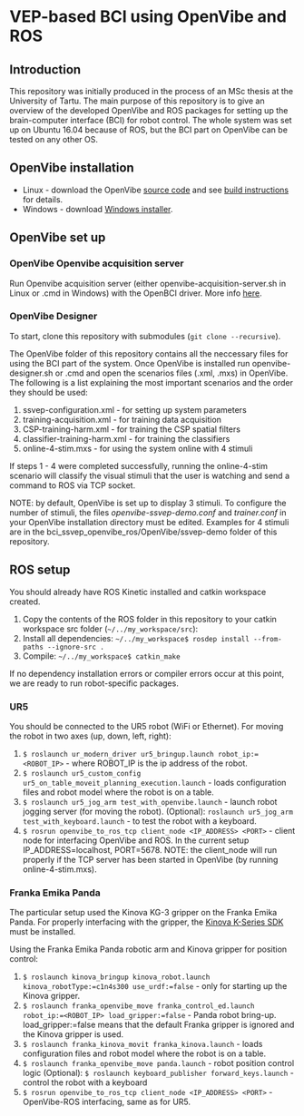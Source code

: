 # VEP-based BCI using OpenVibe and ROS
## Introduction
This repository was initially produced in the process of an MSc thesis at the University of Tartu. The main purpose of this repository is to give an overview of the developed OpenVibe and ROS packages for setting up the brain-computer interface (BCI) for robot control. The whole system was set up on Ubuntu 16.04 because of ROS, but the BCI part on OpenVibe can be tested on any other OS. 

## OpenVibe installation
* Linux - download the OpenVibe [source code](http://openvibe.inria.fr/downloads/) and see [build instructions](http://openvibe.inria.fr/build-instructions/) for details.
* Windows - download [Windows installer](http://openvibe.inria.fr/downloads/).

## OpenVibe set up

### OpenVibe Openvibe acquisition server
Run Openvibe acquisition server (either openvibe-acquisition-server.sh in Linux or .cmd in Windows) with the OpenBCI driver. More info [here](http://docs.openbci.com/3rd%20Party%20Software/03-OpenViBE).

### OpenVibe Designer
To start, clone this repository with submodules (`git clone --recursive`).

The OpenVibe folder of this repository contains all the neccessary files for using the BCI part of the system. Once OpenVibe is installed run openvibe-designer.sh or .cmd and open the scenarios files (.xml, .mxs) in OpenVibe. The following is a list explaining the most important scenarios and the order they should be used:

1. ssvep-configuration.xml - for setting up system parameters
2. training-acquisition.xml - for training data acquisition
3. CSP-training-harm.xml - for training the CSP spatial filters
4. classifier-training-harm.xml - for training the classifiers
5. online-4-stim.mxs - for using the system online with 4 stimuli

If steps 1 - 4 were completed successfully, running the online-4-stim scenario will classify the visual stimuli that the user is watching and send a command to ROS via TCP socket.

NOTE: by default, OpenVibe is set up to display 3 stimuli. To configure the number of stimuli, the files *openvibe-ssvep-demo.conf* and *trainer.conf* in your OpenVibe installation directory must be edited. Examples for 4 stimuli are in the bci_ssvep_openvibe_ros/OpenVibe/ssvep-demo folder of this repository.

## ROS setup
You should already have ROS Kinetic installed and catkin workspace created. 

1. Copy the contents of the ROS folder in this repository to your catkin workspace src folder (`~/../my_workspace/src`):
2. Install all dependencies: `~/../my_workspace$ rosdep install --from-paths --ignore-src .`
3. Compile: `~/../my_workspace$ catkin_make`

If no dependency installation errors or compiler errors occur at this point, we are ready to run robot-specific packages.

### UR5
You should be connected to the UR5 robot (WiFi or Ethernet). For moving the robot in two axes (up, down, left, right):

1. `$ roslaunch ur_modern_driver ur5_bringup.launch robot_ip:=<ROBOT_IP>` - where ROBOT_IP is the ip address of the robot.
2. `$ roslaunch ur5_custom_config ur5_on_table_moveit_planning_execution.launch` - loads configuration files and robot model where the robot is on a table.
3. `$ roslaunch ur5_jog_arm test_with_openvibe.launch` - launch robot jogging server (for moving the robot).
(Optional): `roslaunch ur5_jog_arm test_with_keyboard.launch` - to test the robot with a keyboard.
4. `$ rosrun openvibe_to_ros_tcp client_node <IP_ADDRESS> <PORT>` - client node for interfacing OpenVibe and ROS. In the current setup IP_ADDRESS=localhost, PORT=5678. NOTE: the client_node will run properly if the TCP server has been started in OpenVibe (by running online-4-stim.mxs).

### Franka Emika Panda
The particular setup used the Kinova KG-3 gripper on the Franka Emika Panda. For properly interfacing with the gripper, the [Kinova K-Series SDK](https://drive.google.com/file/d/1dFKkJeGiRlSAabhaQTuiR6M_zAxXDcI7/view) must be installed. 

Using the Franka Emika Panda robotic arm and Kinova gripper for position control:

1. `$ roslaunch kinova_bringup kinova_robot.launch kinova_robotType:=c1n4s300 use_urdf:=false` - only for starting up the Kinova gripper.
2. `$ roslaunch franka_openvibe_move franka_control_ed.launch robot_ip:=<ROBOT_IP> load_gripper:=false` - Panda robot bring-up. load_gripper:=false means that the default Franka gripper is ignored and the Kinova gripper is used. 
3. `$ roslaunch franka_kinova_movit franka_kinova.launch` - loads configuration files and robot model where the robot is on a table.
4. `$ roslaunch franka_openvibe_move panda.launch` - robot position control logic
(Optional): `$ roslaunch keyboard_publisher forward_keys.launch` - control the robot with a keyboard
5. `$ rosrun openvibe_to_ros_tcp client_node <IP_ADDRESS> <PORT>` - OpenVibe-ROS interfacing, same as for UR5.
